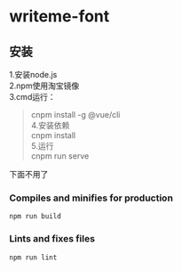 # writeme-font
## 安装
1.安装node.js  
2.npm使用淘宝镜像  
3.cmd运行：  
>cnpm install -g @vue/cli  
4.安装依赖  
>cnpm install  
5.运行  
>cnpm run serve  




下面不用了
### Compiles and minifies for production
```
npm run build
```

### Lints and fixes files
```
npm run lint
```
